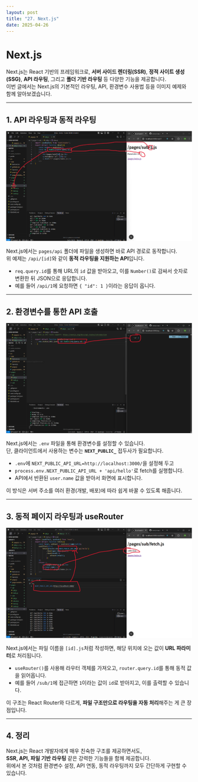 ```yaml
---
layout: post
title: "27. Next.js"
date: 2025-04-26
---
```


# Next.js

Next.js는 React 기반의 프레임워크로, **서버 사이드 렌더링(SSR)**, **정적 사이트 생성(SSG)**, **API 라우팅**, 그리고 **폴더 기반 라우팅** 등 다양한 기능을 제공합니다.  
이번 글에서는 Next.js의 기본적인 라우팅, API, 환경변수 사용법 등을 이미지 예제와 함께 알아보겠습니다.

---

## 1. API 라우팅과 동적 라우팅

<div style="text-align: center;">
  <img src="/사진들/리액트/nextjs1.png" alt="Next.js API 라우팅 및 동적 파라미터" />
</div>

Next.js에서는 `pages/api` 폴더에 파일을 생성하면 바로 API 경로로 동작합니다.  
위 예제는 `/api/[id]`와 같이 **동적 라우팅을 지원하는 API**입니다.

- `req.query.id`를 통해 URL의 `id` 값을 받아오고, 이를 `Number()`로 감싸서 숫자로 변환한 뒤 JSON으로 응답합니다.
- 예를 들어 `/api/1`에 요청하면 `{ "id": 1 }`이라는 응답이 옵니다.

---

## 2. 환경변수를 통한 API 호출

<div style="text-align: center;">
  <img src="/사진들/리액트/nextjs2.png" alt="환경변수 사용 예시" />
</div>

Next.js에서는 `.env` 파일을 통해 환경변수를 설정할 수 있습니다.  
단, 클라이언트에서 사용하는 변수는 **`NEXT_PUBLIC_`** 접두사가 필요합니다.

- `.env`에 `NEXT_PUBLIC_API_URL=http://localhost:3000/`을 설정해 두고
- `process.env.NEXT_PUBLIC_API_URL + 'api/hello'`로 fetch를 실행합니다.
- API에서 반환된 `user.name` 값을 받아서 화면에 표시합니다.

이 방식은 서버 주소를 여러 환경(개발, 배포)에 따라 쉽게 바꿀 수 있도록 해줍니다.

---

## 3. 동적 페이지 라우팅과 useRouter

<div style="text-align: center;">
  <img src="/사진들/리액트/nextjs3.png" alt="Next.js useRouter를 통한 파라미터 활용" />
</div>

Next.js에서는 파일 이름을 `[id].js`처럼 작성하면, 해당 위치에 오는 값이 **URL 파라미터**로 처리됩니다.

- `useRouter()`를 사용해 라우터 객체를 가져오고, `router.query.id`를 통해 동적 값을 읽어옵니다.
- 예를 들어 `/sub/1`에 접근하면 `1`이라는 값이 `id`로 받아지고, 이를 출력할 수 있습니다.

이 구조는 React Router와 다르게, **파일 구조만으로 라우팅을 자동 처리**해주는 게 큰 장점입니다.

---

## 4. 정리

Next.js는 React 개발자에게 매우 친숙한 구조를 제공하면서도,  
**SSR, API, 파일 기반 라우팅** 같은 강력한 기능들을 함께 제공합니다.  
위에서 본 것처럼 환경변수 설정, API 연동, 동적 라우팅까지 모두 간단하게 구현할 수 있습니다.



<style>
  table {
    width: 100%;
    border-collapse: collapse;
    margin: 20px 0;
  }

  th, td {
    border: 2px solid #333;
    padding: 12px;
    text-align: center;
  }

  th {
    background-color: #f4f4f4;
    font-weight: bold;
  }

  td {
    background-color: #fafafa;
  }

  table th, table td {
    border: 1px solid #ddd;
  }
</style>
